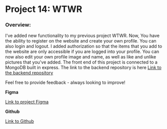 # Project 14: WTWR

### Overview:

I've added new functionality to my previous project WTWR. Now, You have the ability to register on the website and create your own profile. You can also login and logout. I added authorization so that the items that you add to the website are only accessible if you are logged into your profile. You can now also edit your own profile image and name, as well as like and unlike pictures that you've added. The front end of this project is connected to a MongoDB built in express. The link to the backend repository is here [Link to the backend repository](https://github.com/dshangold/se_project_express)

Feel free to provide feedback - always looking to improve!

**Figma**

[Link to project Figma](https://www.figma.com/file/bfVOvqlLmoKZ5lpro8WWBe/Sprint-14_-WTWR?t=3hvVWRz9LUFsxyNn-6)

**Github**

[Link to Github](https://github.com/dshangold/se_project_react)

